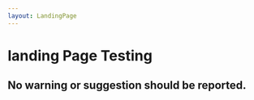 ```yaml
---
layout: LandingPage
---
```


# landing Page Testing

## No warning or suggestion should be reported.
